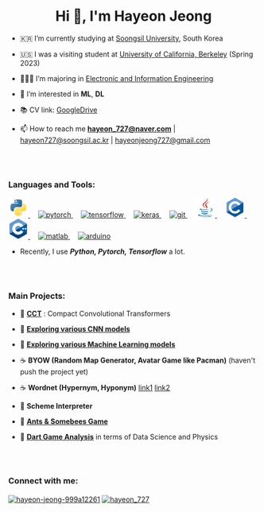 <h1 align="center">Hi 👋, I'm Hayeon Jeong</h1>

- 🇰🇷 I’m currently studying at [Soongsil University](http://infocom.ssu.ac.kr/kor/main/), South Korea

- 🇺🇸 I was a visiting student at [University of California, Berkeley](https://bisp.berkeley.edu/) (Spring 2023)

- 👩🏻‍💻 I’m majoring in [Electronic and Information Engineering](http://infocom.ssu.ac.kr/kor/undergraduate/0203.php)

- 🌱 I’m interested in **ML**, **DL**

- 📚 CV link: [GoogleDrive](https://drive.google.com/file/d/1XIkuNsKmUpuxmyJ3SY_JZOQnC81t7oW1/view?usp=sharing)

- 📫 How to reach me **hayeon_727@naver.com** | hayeon727@soongsil.ac.kr | hayeonjeong727@gmail.com

<br><br>

<h3 align="left">Languages and Tools:</h3>
<p align="left"> 
  <a href="https://www.python.org" target="_blank" rel="noreferrer"> 
    <img src="https://raw.githubusercontent.com/devicons/devicon/master/icons/python/python-original.svg" alt="python" width="40" height="40"/> 
  </a>&nbsp;&nbsp;&nbsp;
  <a href="https://pytorch.org/" target="_blank" rel="noreferrer"> 
    <img src="https://www.vectorlogo.zone/logos/pytorch/pytorch-icon.svg" alt="pytorch" width="40" height="40"/> 
  </a>&nbsp;&nbsp;&nbsp;
  <a href="https://www.tensorflow.org/" target="_blank" rel="noreferrer"> 
    <img src="https://www.vectorlogo.zone/logos/tensorflow/tensorflow-icon.svg" alt="tensorflow" width="40" height="40"/> 
  </a>&nbsp;&nbsp;&nbsp;
  <a href="https://keras.io/" target="_blank" rel="noreferrer"> 
    <img src="https://upload.wikimedia.org/wikipedia/commons/a/ae/Keras_logo.svg" alt="keras" width="40" height="40"/> 
  </a>&nbsp;&nbsp;&nbsp;
  <a href="https://git-scm.com/" target="_blank" rel="noreferrer"> 
    <img src="https://www.vectorlogo.zone/logos/git-scm/git-scm-icon.svg" alt="git" width="40" height="40"/> 
  </a>&nbsp;&nbsp;&nbsp;
  <a href="https://www.java.com" target="_blank" rel="noreferrer"> 
    <img src="https://raw.githubusercontent.com/devicons/devicon/master/icons/java/java-original.svg" alt="java" width="40" height="40"/> 
  </a>&nbsp;&nbsp;&nbsp;
  <a href="https://www.cprogramming.com/" target="_blank" rel="noreferrer"> 
    <img src="https://raw.githubusercontent.com/devicons/devicon/master/icons/c/c-original.svg" alt="c" width="40" height="40"/> 
  </a>&nbsp;&nbsp;&nbsp;
  <a href="https://www.w3schools.com/cpp/" target="_blank" rel="noreferrer"> 
    <img src="https://raw.githubusercontent.com/devicons/devicon/master/icons/cplusplus/cplusplus-original.svg" alt="cplusplus" width="40" height="40"/> 
  </a>&nbsp;&nbsp;&nbsp;
  <a href="https://www.mathworks.com/" target="_blank" rel="noreferrer"> 
    <img src="https://upload.wikimedia.org/wikipedia/commons/2/21/Matlab_Logo.png" alt="matlab" width="40" height="40"/> 
  </a>&nbsp;&nbsp;&nbsp;
  <a href="https://www.arduino.cc/" target="_blank" rel="noreferrer"> 
    <img src="https://cdn.worldvectorlogo.com/logos/arduino-1.svg" alt="arduino" width="40" height="40"/>
  </a> 
</p>

- Recently, I use ***Python, Pytorch, Tensorflow*** a lot.

<br><br>

<h3 align="left">Main Projects:</h3>

- 🧠 **[CCT](https://github.com/HayeonJeong/CCT)** : Compact Convolutional Transformers

- 🧠 **[Exploring various CNN models](https://github.com/HayeonJeong/ann)**

- 🧠 **[Exploring various Machine Learning models](https://github.com/HayeonJeong/ML_2023fall)**

- ☕️ **BYOW (Random Map Generator, Avatar Game like Pacman)** (haven't push the project yet)

- ☕️ **Wordnet (Hypernym, Hyponym)** [link1](https://github.com/HayeonJeong/cs61b/tree/main/proj/proj1a) [link2](https://github.com/HayeonJeong/cs61b/tree/main/proj/proj1b)

- 🐍 **Scheme Interpreter**

- 🐍 **[Ants & Somebees Game](https://github.com/HayeonJeong/cs61a/tree/main/projects/ants)**

- 🐍 **[Dart Game Analysis](https://github.com/HayeonJeong/physics77/tree/main/CapstoneProject/Final_ver)** in terms of Data Science and Physics

<br><br>

<h3 align="left">Connect with me:</h3>
<p align="left">
<a href="https://linkedin.com/in/hayeon-jeong-999a12261" target="blank"><img align="center" src="https://raw.githubusercontent.com/rahuldkjain/github-profile-readme-generator/master/src/images/icons/Social/linked-in-alt.svg" alt="hayeon-jeong-999a12261" height="30" width="40" /></a>
<a href="https://instagram.com/hayeon_727" target="blank"><img align="center" src="https://raw.githubusercontent.com/rahuldkjain/github-profile-readme-generator/master/src/images/icons/Social/instagram.svg" alt="hayeon_727" height="30" width="40" /></a>
</p>
